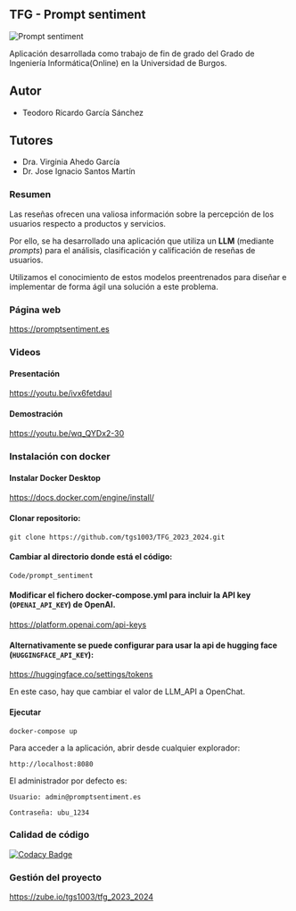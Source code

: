 ## TFG - Prompt sentiment
![Prompt sentiment](https://github.com/tgs1003/TFG_2023_2024/blob/main/Documentaci%C3%B3n/Manual%20de%20usuario/img/Logo2.png?raw=true)

Aplicación desarrollada como trabajo de fin de grado del Grado de Ingeniería Informática(Online) en la Universidad de Burgos.

## Autor
- Teodoro Ricardo García Sánchez

## Tutores
- Dra. Virginia Ahedo García
- Dr. Jose Ignacio Santos Martín

### Resumen
Las reseñas ofrecen una valiosa información sobre la percepción de los usuarios respecto a productos y servicios. 

Por ello, se ha desarrollado una aplicación que utiliza un **LLM** (mediante *prompts*) para el análisis, clasificación y calificación de reseñas de usuarios.

Utilizamos el conocimiento de estos modelos preentrenados para diseñar e implementar de forma ágil una solución a este problema.

### Página web

https://promptsentiment.es

### Videos
#### Presentación
https://youtu.be/ivx6fetdauI
#### Demostración
https://youtu.be/wq_QYDx2-30

### Instalación con docker

#### Instalar Docker Desktop

https://docs.docker.com/engine/install/

#### Clonar repositorio:

`git clone https://github.com/tgs1003/TFG_2023_2024.git
`

#### Cambiar al directorio donde está el código:
`Code/prompt_sentiment`


#### Modificar el fichero docker-compose.yml para incluir la API key (`OPENAI_API_KEY`) de OpenAI.

https://platform.openai.com/api-keys

#### Alternativamente se puede configurar para usar la api de hugging face (`HUGGINGFACE_API_KEY`):

https://huggingface.co/settings/tokens

En este caso, hay que cambiar el valor de LLM_API a OpenChat.

#### Ejecutar
```
docker-compose up
```

Para acceder a la aplicación, abrir desde cualquier explorador:
```
http://localhost:8080
```
El administrador por defecto es:
```
Usuario: admin@promptsentiment.es

Contraseña: ubu_1234
```

### Calidad de código
[![Codacy Badge](https://app.codacy.com/project/badge/Grade/e78f97bd472241a79ef97cae0de00de7)](https://app.codacy.com/gh/tgs1003/TFG_2023_2024/dashboard?utm_source=gh&utm_medium=referral&utm_content=&utm_campaign=Badge_grade)
### Gestión del proyecto

https://zube.io/tgs1003/tfg_2023_2024



